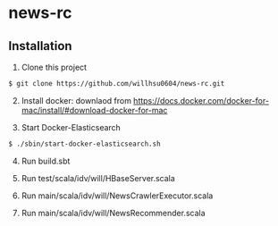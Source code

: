 # news-rc

## Installation
1.  Clone this project

```sh
$ git clone https://github.com/willhsu0604/news-rc.git
```

2.  Install docker: downlaod from https://docs.docker.com/docker-for-mac/install/#download-docker-for-mac

3.  Start Docker-Elasticsearch

```sh
$ ./sbin/start-docker-elasticsearch.sh
```

4.  Run build.sbt

5.  Run test/scala/idv/will/HBaseServer.scala

6.  Run main/scala/idv/will/NewsCrawlerExecutor.scala

7.  Run main/scala/idv/will/NewsRecommender.scala
